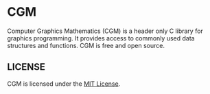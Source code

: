 # CGM

Computer Graphics Mathematics (CGM) is a header only C library for graphics
programming. It provides access to commonly used data structures and functions.
CGM is free and open source.

## LICENSE

CGM is licensed under the [MIT License](./LICENSE.txt).
